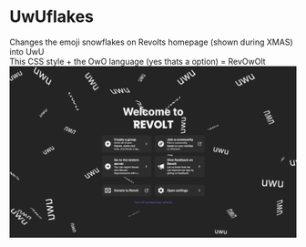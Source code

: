 # UwUflakes
Changes the emoji snowflakes on Revolts homepage (shown during XMAS) into UwU  
This CSS style + the OwO language (yes thats a option) = RevOwOlt
![uwu](screenshot.png)
